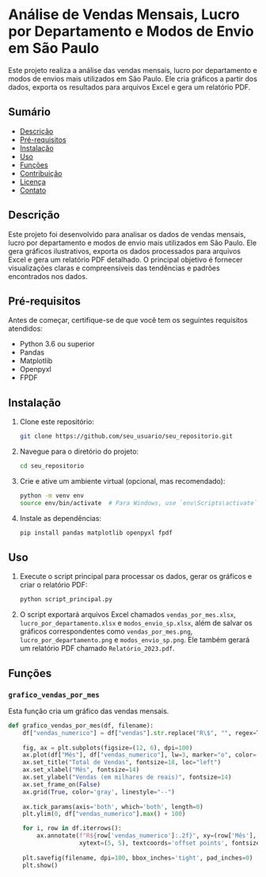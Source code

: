 # Análise de Vendas Mensais, Lucro por Departamento e Modos de Envio em São Paulo

Este projeto realiza a análise das vendas mensais, lucro por departamento e modos de envios mais utilizados em São Paulo. Ele cria gráficos a partir dos dados, exporta os resultados para arquivos Excel e gera um relatório PDF.

## Sumário

- [Descrição](#descrição)
- [Pré-requisitos](#pré-requisitos)
- [Instalação](#instalação)
- [Uso](#uso)
- [Funções](#funções)
- [Contribuição](#contribuição)
- [Licença](#licença)
- [Contato](#contato)

## Descrição

Este projeto foi desenvolvido para analisar os dados de vendas mensais, lucro por departamento e modos de envio mais utilizados em São Paulo. Ele gera gráficos ilustrativos, exporta os dados processados para arquivos Excel e gera um relatório PDF detalhado. O principal objetivo é fornecer visualizações claras e compreensíveis das tendências e padrões encontrados nos dados.

## Pré-requisitos

Antes de começar, certifique-se de que você tem os seguintes requisitos atendidos:
- Python 3.6 ou superior
- Pandas
- Matplotlib
- Openpyxl
- FPDF

## Instalação

1. Clone este repositório:
    ```bash
    git clone https://github.com/seu_usuario/seu_repositorio.git
    ```

2. Navegue para o diretório do projeto:
    ```bash
    cd seu_repositorio
    ```

3. Crie e ative um ambiente virtual (opcional, mas recomendado):
    ```bash
    python -m venv env
    source env/bin/activate  # Para Windows, use `env\Scripts\activate`
    ```

4. Instale as dependências:
    ```bash
    pip install pandas matplotlib openpyxl fpdf
    ```

## Uso

1. Execute o script principal para processar os dados, gerar os gráficos e criar o relatório PDF:
    ```bash
    python script_principal.py
    ```

2. O script exportará arquivos Excel chamados `vendas_por_mes.xlsx`, `lucro_por_departamento.xlsx` e `modos_envio_sp.xlsx`, além de salvar os gráficos correspondentes como `vendas_por_mes.png`, `lucro_por_departamento.png` e `modos_envio_sp.png`. Ele também gerará um relatório PDF chamado `Relatório_2023.pdf`.

## Funções

### `grafico_vendas_por_mes`

Esta função cria um gráfico das vendas mensais.

```python
def grafico_vendas_por_mes(df, filename):
    df["vendas_numerico"] = df["vendas"].str.replace("R\$", "", regex=True).astype(float)
    
    fig, ax = plt.subplots(figsize=(12, 6), dpi=100)
    ax.plot(df["Mês"], df["vendas_numerico"], lw=3, marker="o", color='tab:blue')
    ax.set_title("Total de Vendas", fontsize=18, loc="left")
    ax.set_xlabel("Mês", fontsize=14)
    ax.set_ylabel("Vendas (em milhares de reais)", fontsize=14)
    ax.set_frame_on(False)
    ax.grid(True, color='gray', linestyle="--")
    
    ax.tick_params(axis='both', which='both', length=0)
    plt.ylim(0, df["vendas_numerico"].max() + 100)

    for i, row in df.iterrows():
        ax.annotate(f"R${row['vendas_numerico']:.2f}", xy=(row['Mês'], row['vendas_numerico']), 
                    xytext=(5, 5), textcoords='offset points', fontsize=10)
    
    plt.savefig(filename, dpi=100, bbox_inches='tight', pad_inches=0)
    plt.show()
